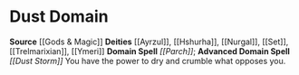 ﻿---
advanced_apocryphal_spell: null
advanced_domain_spell: '[[DATABASE/spell/Dust Storm|Dust Storm]]'
apocryphal_spell: null
deity:
- '[[DATABASE/deity/Ayrzul|Ayrzul]]'
- '[[DATABASE/deity/Hshurha|Hshurha]]'
- '[[DATABASE/deity/Nurgal|Nurgal]]'
- '[[DATABASE/deity/Set|Set]]'
- '[[DATABASE/deity/Trelmarixian|Trelmarixian]]'
- '[[DATABASE/deity/Ymeri|Ymeri]]'
domain:
- '[[DATABASE/domain/Dust Domain|Dust]]'
domain_spell: '[[DATABASE/spell/Parch|Parch]]'
id: '44'
name: Dust Domain
rarity: Common
source: '[[DATABASE/source/Gods & Magic|Gods & Magic]]'
trait: null
type: Domain

---
# Dust Domain

**Source** [[Gods & Magic]] 
**Deities** [[Ayrzul]], [[Hshurha]], [[Nurgal]], [[Set]], [[Trelmarixian]], [[Ymeri]]
**Domain Spell** _[[Parch]]_; **Advanced Domain Spell** _[[Dust Storm]]_
You have the power to dry and crumble what opposes you.
